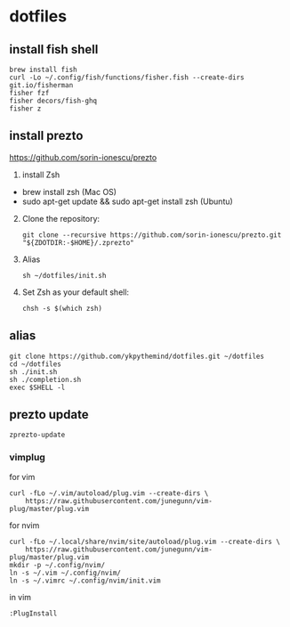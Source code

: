 
# dotfiles


## install fish shell

```
brew install fish
curl -Lo ~/.config/fish/functions/fisher.fish --create-dirs git.io/fisherman
fisher fzf
fisher decors/fish-ghq
fisher z
```



## install prezto
https://github.com/sorin-ionescu/prezto



1. install Zsh

  - brew install zsh (Mac OS)
  - sudo apt-get update && sudo apt-get install zsh (Ubuntu)

2. Clone the repository:

      `git clone --recursive https://github.com/sorin-ionescu/prezto.git "${ZDOTDIR:-$HOME}/.zprezto"`

3. Alias

      `sh ~/dotfiles/init.sh`

4. Set Zsh as your default shell:

      `chsh -s $(which zsh)`


## alias
```console
git clone https://github.com/ykpythemind/dotfiles.git ~/dotfiles
cd ~/dotfiles
sh ./init.sh
sh ./completion.sh
exec $SHELL -l
```

## prezto update
```console
zprezto-update
```

### vimplug

for vim
```
curl -fLo ~/.vim/autoload/plug.vim --create-dirs \
    https://raw.githubusercontent.com/junegunn/vim-plug/master/plug.vim
```

for nvim
```
curl -fLo ~/.local/share/nvim/site/autoload/plug.vim --create-dirs \
    https://raw.githubusercontent.com/junegunn/vim-plug/master/plug.vim
mkdir -p ~/.config/nvim/
ln -s ~/.vim ~/.config/nvim/
ln -s ~/.vimrc ~/.config/nvim/init.vim
```


in vim
```
:PlugInstall
```
